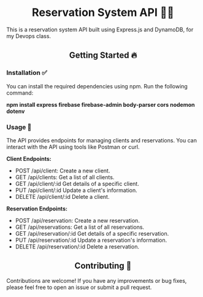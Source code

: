 <h1 align="center">Reservation System API 👨‍💻</h1>

This is a reservation system API built using Express.js and DynamoDB, for my Devops class.


<h2 align="center">Getting Started 🔥</h2>

### Installation ✅
You can install the required dependencies using npm. Run the following command:

**npm install express firebase firebase-admin body-parser cors nodemon dotenv**

### Usage 🤔
The API provides endpoints for managing clients and reservations. You can interact with the API using tools like Postman or curl.

**Client Endpoints:**

* POST /api/client: Create a new client.
* GET /api/clients: Get a list of all clients.
* GET /api/client/:id Get details of a specific client.
* PUT /api/client/:id Update a client's information.
* DELETE /api/client/:id Delete a client.


**Reservation Endpoints:**

* POST /api/reservation: Create a new reservation.
* GET /api/reservations: Get a list of all reservations.
* GET /api/reservation/:id Get details of a specific reservation.
* PUT /api/reservation/:id Update a reservation's information.
* DELETE /api/reservation/:id Delete a reservation.


<h2 align="center">Contributing 💯</h2>
Contributions are welcome! If you have any improvements or bug fixes, please feel free to open an issue or submit a pull request.
